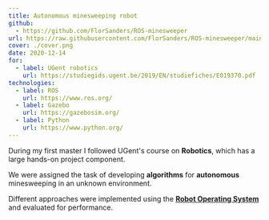 ```yaml
---
title: Autonomous minesweeping robot
github:
  - https://github.com/FlorSanders/ROS-minesweeper
url: https://raw.githubusercontent.com/FlorSanders/ROS-minesweeper/main/Report/PDF/ReportRobotics_Group8_V20201214_FINAL.pdf
cover: ./cover.png
date: 2020-12-14
for:
  - label: UGent robotics
    url: https://studiegids.ugent.be/2019/EN/studiefiches/E019370.pdf
technologies:
  - label: ROS
    url: https://www.ros.org/
  - label: Gazebo
    url: https://gazebosim.org/
  - label: Python
    url: https://www.python.org/
---
```


During my first master I followed UGent's course on **Robotics**, which has a large hands-on project component.

We were assigned the task of developing **algorithms** for **autonomous** minesweeping in an unknown environment.

Different approaches were implemented using the [**Robot Operating System**](https://www.ros.org) and evaluated for performance.
